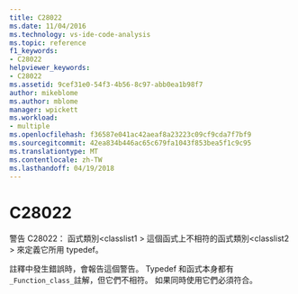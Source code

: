 ```yaml
---
title: C28022
ms.date: 11/04/2016
ms.technology: vs-ide-code-analysis
ms.topic: reference
f1_keywords:
- C28022
helpviewer_keywords:
- C28022
ms.assetid: 9cef31e0-54f3-4b56-8c97-abb0ea1b98f7
author: mikeblome
ms.author: mblome
manager: wpickett
ms.workload:
- multiple
ms.openlocfilehash: f36587e041ac42aeaf8a23223c09cf9cda7f7bf9
ms.sourcegitcommit: 42ea834b446ac65c679fa1043f853bea5f1c9c95
ms.translationtype: MT
ms.contentlocale: zh-TW
ms.lasthandoff: 04/19/2018
---
```

# <a name="c28022"></a>C28022
警告 C28022： 函式類別\<classlist1 > 這個函式上不相符的函式類別\<classlist2 > 來定義它所用 typedef。

 註釋中發生錯誤時，會報告這個警告。 Typedef 和函式本身都有`_Function_class_`註解，但它們不相符。 如果同時使用它們必須符合。